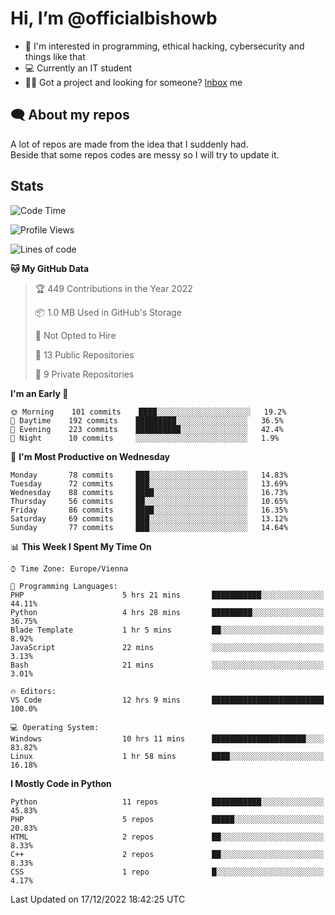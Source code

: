 # Hi, I’m @officialbishowb

- 👀 I'm interested in programming, ethical hacking, cybersecurity and things like that
- 💻 Currently an IT student
- 👩‍💻 Got a project and looking for someone? [Inbox](https://t.me/officialbishowb) me

## 🗨 About my repos
<p>A lot of repos are made from the idea that I suddenly had.<br>
Beside that some repos codes are messy so I will try to update it.</p>

## Stats
<!--START_SECTION:waka-->
![Code Time](http://img.shields.io/badge/Code%20Time-502%20hrs%2035%20mins-blue)

![Profile Views](http://img.shields.io/badge/Profile%20Views-0-blue)

![Lines of code](https://img.shields.io/badge/From%20Hello%20World%20I%27ve%20Written--268%20Thousand%20lines%20of%20code-blue)

**🐱 My GitHub Data** 

> 🏆 449 Contributions in the Year 2022
 > 
> 📦 1.0 MB Used in GitHub's Storage 
 > 
> 🚫 Not Opted to Hire
 > 
> 📜 13 Public Repositories 
 > 
> 🔑 9 Private Repositories  
 > 
**I'm an Early 🐤** 

```text
🌞 Morning    101 commits    ████░░░░░░░░░░░░░░░░░░░░░   19.2% 
🌆 Daytime    192 commits    █████████░░░░░░░░░░░░░░░░   36.5% 
🌃 Evening    223 commits    ██████████░░░░░░░░░░░░░░░   42.4% 
🌙 Night      10 commits     ░░░░░░░░░░░░░░░░░░░░░░░░░   1.9%

```
📅 **I'm Most Productive on Wednesday** 

```text
Monday       78 commits     ███░░░░░░░░░░░░░░░░░░░░░░   14.83% 
Tuesday      72 commits     ███░░░░░░░░░░░░░░░░░░░░░░   13.69% 
Wednesday    88 commits     ████░░░░░░░░░░░░░░░░░░░░░   16.73% 
Thursday     56 commits     ██░░░░░░░░░░░░░░░░░░░░░░░   10.65% 
Friday       86 commits     ████░░░░░░░░░░░░░░░░░░░░░   16.35% 
Saturday     69 commits     ███░░░░░░░░░░░░░░░░░░░░░░   13.12% 
Sunday       77 commits     ███░░░░░░░░░░░░░░░░░░░░░░   14.64%

```


📊 **This Week I Spent My Time On** 

```text
⌚︎ Time Zone: Europe/Vienna

💬 Programming Languages: 
PHP                      5 hrs 21 mins       ███████████░░░░░░░░░░░░░░   44.11% 
Python                   4 hrs 28 mins       █████████░░░░░░░░░░░░░░░░   36.75% 
Blade Template           1 hr 5 mins         ██░░░░░░░░░░░░░░░░░░░░░░░   8.92% 
JavaScript               22 mins             ░░░░░░░░░░░░░░░░░░░░░░░░░   3.13% 
Bash                     21 mins             ░░░░░░░░░░░░░░░░░░░░░░░░░   3.01%

🔥 Editors: 
VS Code                  12 hrs 9 mins       █████████████████████████   100.0%

💻 Operating System: 
Windows                  10 hrs 11 mins      █████████████████████░░░░   83.82% 
Linux                    1 hr 58 mins        ████░░░░░░░░░░░░░░░░░░░░░   16.18%

```

**I Mostly Code in Python** 

```text
Python                   11 repos            ███████████░░░░░░░░░░░░░░   45.83% 
PHP                      5 repos             █████░░░░░░░░░░░░░░░░░░░░   20.83% 
HTML                     2 repos             ██░░░░░░░░░░░░░░░░░░░░░░░   8.33% 
C++                      2 repos             ██░░░░░░░░░░░░░░░░░░░░░░░   8.33% 
CSS                      1 repo              █░░░░░░░░░░░░░░░░░░░░░░░░   4.17%

```



 Last Updated on 17/12/2022 18:42:25 UTC
<!--END_SECTION:waka-->
 

<!---
officialbishowb/officialbishowb is a ✨ special ✨ repository because its `README.md` (this file) appears on your GitHub profile.
You can click the Preview link to take a look at your changes.
--->
